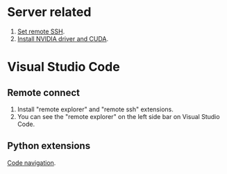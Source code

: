# Server related
1. [Set remote SSH](https://zhuanlan.zhihu.com/p/191627275).
2. [Install NVIDIA driver and CUDA](https://docs.nvidia.com/cuda/cuda-installation-guide-linux/).


# Visual Studio Code
## Remote connect
1. Install "remote explorer" and "remote ssh" extensions.
2. You can see the "remote explorer" on the left side bar on Visual Studio Code.

## Python extensions
[Code navigation](https://blog.csdn.net/weixin_39947522/article/details/110475013).